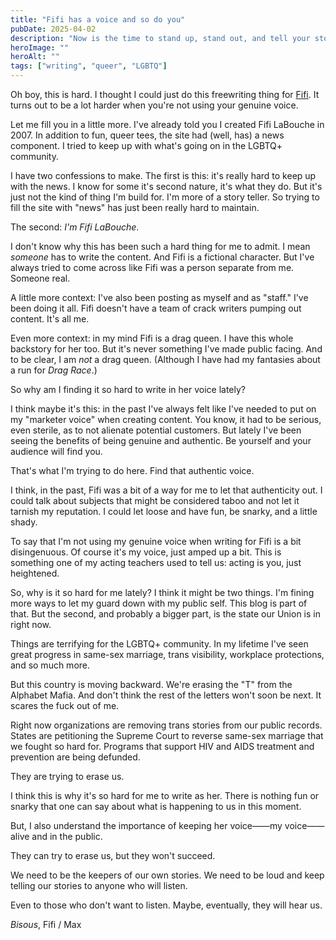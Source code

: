 ```yaml
---
title: "Fifi has a voice and so do you"
pubDate: 2025-04-02
description: "Now is the time to stand up, stand out, and tell your story."
heroImage: ""
heroAlt: ""
tags: ["writing", "queer", "LGBTQ"]
---
```



Oh boy, this is hard. I thought I could just do this freewriting thing for [Fifi](https://fifilabouche.com). It turns out to be a lot harder when you're not using your genuine voice.

Let me fill you in a little more. I've already told you I created Fifi LaBouche in 2007. In addition to fun, queer tees, the site had (well, has) a news component. I tried to keep up with what's going on in the LGBTQ+ community. 

I have two confessions to make. The first is this: it's really hard to keep up with the news. I know for some it's second nature, it's what they do. But it's just not the kind of thing I'm build for. I'm more of a story teller. So trying to fill the site with "news" has just been really hard to maintain.

The second: *I'm Fifi LaBouche*. 

I don't know why this has been such a hard thing for me to admit. I mean *someone* has to write the content. And Fifi is a fictional character. But I've always tried to come across like Fifi was a person separate from me. Someone real. 

A little more context: I've also been posting as myself and as "staff." I've been doing it all. Fifi doesn't have a team of crack writers pumping out content. It's all me. 

Even more context: in my mind Fifi is a drag queen. I have this whole backstory for her too. But it's never something I've made public facing. And to be clear, I am *not* a drag queen. (Although I have had my fantasies about a run for *Drag Race*.)

So why am I finding it so hard to write in her voice lately?

I think maybe it's this: in the past I've always felt like I've needed to put on my "marketer voice" when creating content. You know, it had to be serious, even sterile, as to not alienate potential customers. But lately I've been seeing the benefits of being genuine and authentic. Be yourself and your audience will find you.

That's what I'm trying to do here. Find that authentic voice.

I think, in the past, Fifi was a bit of a way for me to let that authenticity out. I could talk about subjects that might be considered taboo and not let it tarnish my reputation. I could let loose and have fun, be snarky, and a little shady.

To say that I'm not using my genuine voice when writing for Fifi is a bit disingenuous. Of course it's my voice, just amped up a bit. This is something one of my acting teachers used to tell us: acting is you, just heightened. 

So, why is it so hard for me lately? I think it might be two things. I'm fining more ways to let my guard down with my public self. This blog is part of that. But the second, and probably a bigger part, is the state our Union is in right now. 

Things are terrifying for the LGBTQ+ community. In my lifetime I've seen great progress in same-sex marriage, trans visibility, workplace protections, and so much more. 

But this country is moving backward. We're erasing the "T" from the Alphabet Mafia. And don't think the rest of the letters won't soon be next. It scares the fuck out of me. 

Right now organizations are removing trans stories from our public records. States are petitioning the Supreme Court to reverse same-sex marriage that we fought so hard for. Programs that support HIV and AIDS treatment and prevention are being defunded.

They are trying to erase us.

I think this is why it's so hard for me to write as her. There is nothing fun or snarky that one can say about what is happening to us in this moment. 

But, I also understand the importance of keeping her voice——my voice——alive and in the public. 

They can try to erase us, but they won't succeed.

We need to be the keepers of our own stories. We need to be loud and keep telling our stories to anyone who will listen. 

Even to those who don't want to listen. Maybe, eventually, they will hear us. 

*Bisous*, 
Fifi / Max